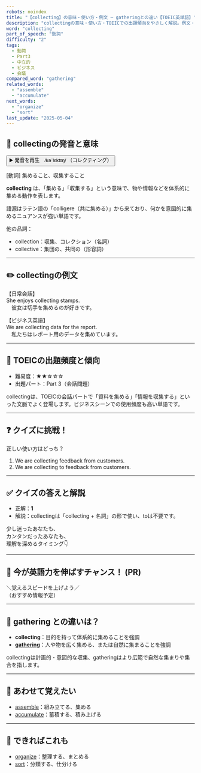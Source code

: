 ```yaml
---
robots: noindex
title: "【collecting】の意味・使い方・例文 ― gatheringとの違い【TOEIC英単語】"
description: "collectingの意味・使い方・TOEICでの出題傾向をやさしく解説。例文・クイズ付きでgatheringとの違いもわかりやすく学べます。"
word: "collecting"
part_of_speech: "動詞"
difficulty: "2"
tags:
  - 動詞
  - Part3
  - 中立的
  - ビジネス
  - 会議
compared_word: "gathering"
related_words:
  - "assemble"
  - "accumulate"
next_words:
  - "organize"
  - "sort"
last_update: "2025-05-04"
---
```


## 🔰 collectingの発音と意味

<button class="play-audio" onclick="playTTS('collecting')">
  <span class="play-audio-main">
    ▶️ 発音を再生　/kəˈlɛktɪŋ/
  </span>
  <span class="play-audio-sub">
    （コレクティング）
  </span>
</button>

[動詞] 集めること、収集すること

**collecting** は、「集める」「収集する」という意味で、物や情報などを体系的に集める動作を表します。

語源はラテン語の「colligere（共に集める）」から来ており、何かを意図的に集めるニュアンスが強い単語です。

他の品詞：  
- collection：収集、コレクション（名詞）
- collective：集団の、共同の（形容詞）

---

## ✏️ collectingの例文

【日常会話】  
She enjoys collecting stamps.  
　彼女は切手を集めるのが好きです。

【ビジネス英語】  
We are collecting data for the report.  
　私たちはレポート用のデータを集めています。

---

## 🎯 TOEICの出題頻度と傾向

- 難易度：★★☆☆☆
- 出題パート：Part 3（会話問題）

collectingは、TOEICの会話パートで「資料を集める」「情報を収集する」といった文脈でよく登場します。ビジネスシーンでの使用頻度も高い単語です。

---

## ❓ クイズに挑戦！

正しい使い方はどっち？

1. We are collecting feedback from customers.  
2. We are collecting to feedback from customers.

---

## ✅ クイズの答えと解説

- 正解：**1**
- 解説：collectingは「collecting + 名詞」の形で使い、toは不要です。

少し迷ったあなたも、  
カンタンだったあなたも、  
理解を深めるタイミング👇️

---

## 🚀 今が英語力を伸ばすチャンス！ (PR)

<div class="info-center">
＼覚えるスピードを上げよう／<br>  
（おすすめ情報予定）
</div>

---

## 🤔  gathering との違いは？

- **collecting**：目的を持って体系的に集めることを強調
- **[gathering](/word/gathering/)**：人や物を広く集める、または自然に集まることを強調

collectingは計画的・意図的な収集、gatheringはより広範で自然な集まりや集合を指します。

---

## 🧩 あわせて覚えたい

- [assemble](/word/assemble/)：組み立てる、集める
- [accumulate](/word/accumulate/)：蓄積する、積み上げる

---

## 📖 できればこれも

- [organize](/word/organize/)：整理する、まとめる
- [sort](/word/sort/)：分類する、仕分ける

<!-- cvid: aid07_bid17 -->
